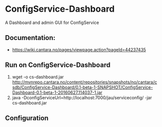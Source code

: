 # ConfigService-Dashboard

A Dashboard and admin GUI for ConfigService

##  Documentation:

* https://wiki.cantara.no/pages/viewpage.action?pageId=44237435



## Run on ConfigService-Dashboard

1. wget -o cs-dashboard.jar http://mvnrepo.cantara.no/content/repositories/snapshots/no/cantara/csdb/ConfigService-Dashboard/0.1-beta-1-SNAPSHOT/ConfigService-Dashboard-0.1-beta-1-20160627.114037-1.jar
2. java -DconfigServiceUrl=http://localhost:7000/jau/serviceconfig/ -jar cs-dashboard.jar


## Configuration



